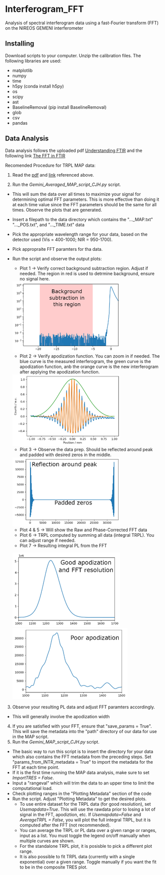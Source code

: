 # Interferogram_FFT
Analysis of spectral interferogram data using a fast-Fourier transform (FFT) on the NIREOS GEMENI interferometer

## Installing
Download scripts to your computer. Unzip the calibration files. 
The following libraries are used:
   -  matplotlib
   -  numpy
   -  time
   -  h5py (conda install h5py)
   -  os
   -  scipy
   -  ast
   -  BaselineRemoval (pip install BaselineRemoval)
   -  glob
   -  csv
   -  pandas

## Data Analysis
Data analysis follows the uploaded pdf [Understanding FTIR](https://github.com/HagesLab/Interferogram_FFT/blob/main/Understanding_FTIR.pdf) and the following link
[The FFT in FTIR](https://www.essentialftir.com/fftTutorial.html#:~:text=The%20Fast%20Fourier%20Transform%20(FFT)%20applied%20to%20FTIR%20Data&text=The%20starting%20point%20is%20the,point%2C%20or%20%27ZPD%27)

Recomended Procedure for TRPL MAP data:
1) Read the [pdf](https://github.com/HagesLab/Interferogram_FFT/Theory/blob/main/Understanding_FTIR.pdf) and [link](https://www.essentialftir.com/fftTutorial.html#:~:text=The%20Fast%20Fourier%20Transform%20(FFT)%20applied%20to%20FTIR%20Data&text=The%20starting%20point%20is%20the,point%2C%20or%20%27ZPD%27) referenced above.

2) Run the *Gemini_Averaged_MAP_script_CJH.py* script.
* This will sum the data over all times to maximize your signal for determining optimal FFT parameters. This is more effective than doing it at each time value since the FFT parameters should be the same for all times. Observe the plots that are generated.
* Insert a filepath to the data directory which contains the "..._MAP.txt" "..._POS.txt", and "..._TIME.txt" data
* Pick the appropriate wavelength range for your data, based on the detector used (Vis = 400-1000; NIR = 950-1700).
* Pick appropraite FFT paramters for tha data.
* Run the script and observe the output plots:
    * Plot 1 -> Verify correct background subtraction region. Adjust if needed. The region in red is used to detrmine background, ensure no signal here.
    
    <img src="https://github.com/HagesLab/Interferogram_FFT/blob/main/Readme%20Images/BKGSub.png" width="350">
    
    * Plot 2 -> Verify apodization function. You can zoom in if needed. The blue curve is the measured interferogram, the green curve is the apodization function, anb the orange curve is the new interferogram after applying the apodization function. 
    
    <img src="https://github.com/HagesLab/Interferogram_FFT/blob/main/Readme%20Images/Apod.png" width="350">
    
     * Plot 3 -> Observe the data prep. Should be reflected around peak and padded with desired zeros in the middle.    
     
    <img src="https://github.com/HagesLab/Interferogram_FFT/blob/main/Readme%20Images/Pad.png" width="350">
    
     * Plot 4 & 5 -> Will show the Raw and Phase-Corrected FFT data
     * Plot 6 -> TRPL computed by summing all data (integral TRPL). You can adjust range if needed.
     * Plot 7 -> Resulting integral PL from the FFT
     
    <img src="https://github.com/HagesLab/Interferogram_FFT/blob/main/Readme%20Images/PL%20good.png" width="350"> <img src="https://github.com/HagesLab/Interferogram_FFT/blob/main/Readme%20Images/Poor%20Apod.png" width="373">

3) Observe your resulting PL data and adjust FFT paramters accordingly. 
* This will generally involve the apodization width    

4) If you are satisfied with your FFT, ensure that "save_params = True". This will save the metadata into the "path" directory of our data for use in the MAP script.
5) Run the *Gemini_MAP_script_CJH.py* script.
* The basic way to run this script is to insert the directory for your data which also contains the FFT metadata from the preceding steps. Set "params_from_INTR_metadata = True" to import the metadata for the FFT at each time point.
* If it is the first time running the MAP data analysis, make sure to set *ImportTRES = False*.
* Input a "rangeval" which will trim the data to an upper time to limit the computational load.
* Check plotting ranges in the "Plotting Metadata" section of the code
* Run the script. Adjust "Plotting Metadata" to get the desired plots.
   * To use entire dataset for the TRPL data (for good resolution), set *Usemapdata=True*. This will use the rawdata prior to losing a lot of signal in the FFT, apodiztion, etc. If *Usemapdata=False* and *AverageTRPL = False*, you will plot the full integral TRPL, but it is computed after the FFT (not recommended).
   * You can average the TRPL or PL data over a given range or ranges, input as a list. You must toggle the legend on/off manually when multiple curves are shown.
   * For the standalone TRPL plot, it is posisble to pick a different plot range.
   * It is also possible to fit TRPL data (currently with a single exponential) over a given range. Toggle manually if you want the fit to be in the composite TRES plot. 
<!---      - Here are some examples plots
     
            -   TRES with TRPL fit:
           
          <img src="https://github.com/HagesLab/Interferogram_FFT/blob/main/Readme%20Images/Apod.png" width="350">
          
            -   TRES with averaging TRPL over multiple wavelengths:
            
          <img src="https://github.com/HagesLab/Interferogram_FFT/blob/main/Readme%20Images/Apod.png" width="350">
          
            -   TRES with averaging TRPL over multiple time regions:
           
          <img src="https://github.com/HagesLab/Interferogram_FFT/blob/main/Readme%20Images/Apod.png" width="350">
          
            -   TRES with TRPL fit:
            
          <img src="https://github.com/HagesLab/Interferogram_FFT/blob/main/Readme%20Images/Apod.png" width="350">   -->
